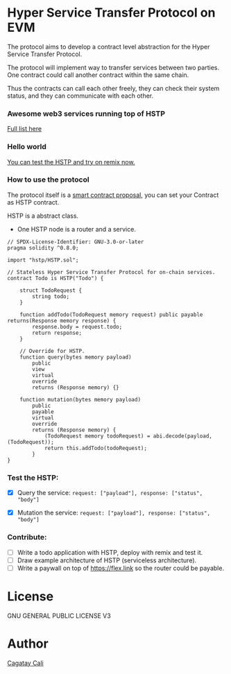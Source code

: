 # Hyper Service Transfer Protocol on EVM

The protocol aims to develop a contract level abstraction for the Hyper Service Transfer Protocol.

The protocol will implement way to transfer services between two parties.
One contract could call another contract within the same chain.

Thus the contracts can call each other freely, they can check their system status, and they can communicate with each other.

### Awesome web3 services running top of HSTP

[Full list here](https://github.com/cagataycali/awesome-web3-services)


### Hello world

[You can test the HSTP and try on remix now.](https://gist.github.com/cagataycali/947039f7c8d066957b3652b638085f49)

### How to use the protocol

The protocol itself is a [smart contract proposal](./HSTP.sol), you can set your Contract as HSTP contract.

HSTP is a abstract class.

- One HSTP node is a router and a service.

```solidity
// SPDX-License-Identifier: GNU-3.0-or-later
pragma solidity ^0.8.0;

import "hstp/HSTP.sol";

// Stateless Hyper Service Transfer Protocol for on-chain services.
contract Todo is HSTP("Todo") {

    struct TodoRequest {
        string todo;
    }
    
    function addTodo(TodoRequest memory request) public payable returns(Response memory response) {
        response.body = request.todo;
        return response;
    }

    // Override for HSTP.
    function query(bytes memory payload)
        public
        view
        virtual
        override
        returns (Response memory) {}

    function mutation(bytes memory payload)
        public
        payable
        virtual
        override
        returns (Response memory) {
            (TodoRequest memory todoRequest) = abi.decode(payload, (TodoRequest));
            return this.addTodo(todoRequest);
        }
}
```

### Test the HSTP:

- [x] Query the service: `request: ["payload"], response: ["status", "body"]`
- [x] Mutation the service: `request: ["payload"], response: ["status", "body"]`


### Contribute:

- [ ] Write a todo application with HSTP, deploy with remix and test it.
- [ ] Draw example architecture of HSTP (serviceless architecture).
- [ ] Write a paywall on top of https://flex.link so the router could be payable.

# License

GNU GENERAL PUBLIC LICENSE V3

# Author

[Cagatay Cali](https://twitter.com/cagataycali)
